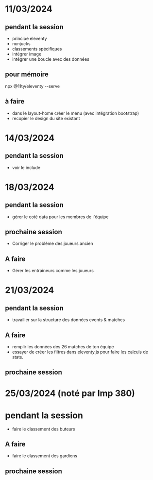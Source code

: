 # 11/03/2024
## pendant la session
* principe eleventy
* nunjucks
* classements spécifiques
* intégrer image
* intégrer une boucle avec des données
## pour mémoire
npx @11ty/eleventy --serve
## à faire
* dans le layout-home créer le menu (avec intégration bootstrap)
* recopier le design du site existant

# 14/03/2024
## pendant la session
* voir le include

# 18/03/2024
## pendant la session
* gérer le coté data pour les membres de l'équipe
## prochaine session
* Corriger le problème des joueurs ancien
## A faire
* Gérer les entraineurs comme les joueurs

# 21/03/2024
## pendant la session
* travailler sur la structure des données events & matches
## A faire
* remplir les données des 26 matches de ton équipe
* essayer de créer les filtres dans eleventy.js pour faire les calculs de stats.
## prochaine session


# 25/03/2024 (noté par Imp 380)
# pendant la session
* faire le classement des buteurs
## A faire
* faire le classement des gardiens
## prochaine session
